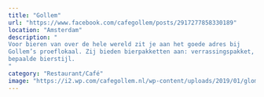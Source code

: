 ```yaml
---
title: "Gollem"
url: "https://www.facebook.com/cafegollem/posts/2917277858330189"
location: "Amsterdam"
description: "
Voor bieren van over de hele wereld zit je aan het goede adres bij
Gollem’s proeflokaal. Zij bieden bierpakketten aan: verrassingspakket, Belgisch, of een
bepaalde bierstijl.
"
category: "Restaurant/Café"
image: "https://i2.wp.com/cafegollem.nl/wp-content/uploads/2019/01/glom.jpg?zoom=2&fit=303%2C166&ssl=1"
---
```

